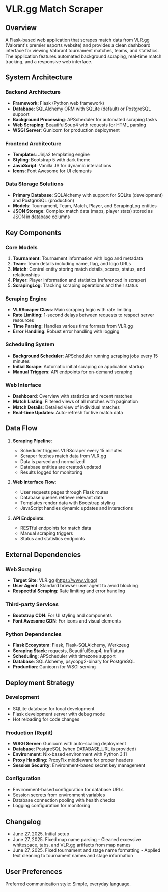 # VLR.gg Match Scraper

## Overview

A Flask-based web application that scrapes match data from VLR.gg (Valorant's premier esports website) and provides a clean dashboard interface for viewing Valorant tournament matches, teams, and statistics. The application features automated background scraping, real-time match tracking, and a responsive web interface.

## System Architecture

### Backend Architecture
- **Framework**: Flask (Python web framework)
- **Database**: SQLAlchemy ORM with SQLite (default) or PostgreSQL support
- **Background Processing**: APScheduler for automated scraping tasks
- **Web Scraping**: BeautifulSoup4 with requests for HTML parsing
- **WSGI Server**: Gunicorn for production deployment

### Frontend Architecture
- **Templates**: Jinja2 templating engine
- **Styling**: Bootstrap 5 with dark theme
- **JavaScript**: Vanilla JS for dynamic interactions
- **Icons**: Font Awesome for UI elements

### Data Storage Solutions
- **Primary Database**: SQLAlchemy with support for SQLite (development) and PostgreSQL (production)
- **Models**: Tournament, Team, Match, Player, and ScrapingLog entities
- **JSON Storage**: Complex match data (maps, player stats) stored as JSON in database columns

## Key Components

### Core Models
1. **Tournament**: Tournament information with logo and metadata
2. **Team**: Team details including name, flag, and logo URLs
3. **Match**: Central entity storing match details, scores, status, and relationships
4. **Player**: Player information and statistics (referenced in scraper)
5. **ScrapingLog**: Tracking scraping operations and their status

### Scraping Engine
- **VLRScraper Class**: Main scraping logic with rate limiting
- **Rate Limiting**: 1-second delays between requests to respect server resources
- **Time Parsing**: Handles various time formats from VLR.gg
- **Error Handling**: Robust error handling with logging

### Scheduling System
- **Background Scheduler**: APScheduler running scraping jobs every 15 minutes
- **Initial Scrape**: Automatic initial scraping on application startup
- **Manual Triggers**: API endpoints for on-demand scraping

### Web Interface
- **Dashboard**: Overview with statistics and recent matches
- **Match Listing**: Filtered views of all matches with pagination
- **Match Details**: Detailed view of individual matches
- **Real-time Updates**: Auto-refresh for live match data

## Data Flow

1. **Scraping Pipeline**:
   - Scheduler triggers VLRScraper every 15 minutes
   - Scraper fetches match data from VLR.gg
   - Data is parsed and normalized
   - Database entities are created/updated
   - Results logged for monitoring

2. **Web Interface Flow**:
   - User requests pages through Flask routes
   - Database queries retrieve relevant data
   - Templates render data with Bootstrap styling
   - JavaScript handles dynamic updates and interactions

3. **API Endpoints**:
   - RESTful endpoints for match data
   - Manual scraping triggers
   - Status and statistics endpoints

## External Dependencies

### Web Scraping
- **Target Site**: VLR.gg (https://www.vlr.gg)
- **User Agent**: Standard browser user agent to avoid blocking
- **Respectful Scraping**: Rate limiting and error handling

### Third-party Services
- **Bootstrap CDN**: For UI styling and components
- **Font Awesome CDN**: For icons and visual elements

### Python Dependencies
- **Flask Ecosystem**: Flask, Flask-SQLAlchemy, Werkzeug
- **Scraping Stack**: requests, BeautifulSoup4, trafilatura
- **Scheduling**: APScheduler with timezone support
- **Database**: SQLAlchemy, psycopg2-binary for PostgreSQL
- **Production**: Gunicorn for WSGI serving

## Deployment Strategy

### Development
- SQLite database for local development
- Flask development server with debug mode
- Hot reloading for code changes

### Production (Replit)
- **WSGI Server**: Gunicorn with auto-scaling deployment
- **Database**: PostgreSQL (when DATABASE_URL is provided)
- **Environment**: Nix-based environment with Python 3.11
- **Proxy Handling**: ProxyFix middleware for proper headers
- **Session Security**: Environment-based secret key management

### Configuration
- Environment-based configuration for database URLs
- Session secrets from environment variables
- Database connection pooling with health checks
- Logging configuration for monitoring

## Changelog

- June 27, 2025. Initial setup
- June 27, 2025. Fixed map name parsing - Cleaned excessive whitespace, tabs, and VLR.gg artifacts from map names
- June 27, 2025. Fixed tournament and stage name formatting - Applied text cleaning to tournament names and stage information

## User Preferences

Preferred communication style: Simple, everyday language.